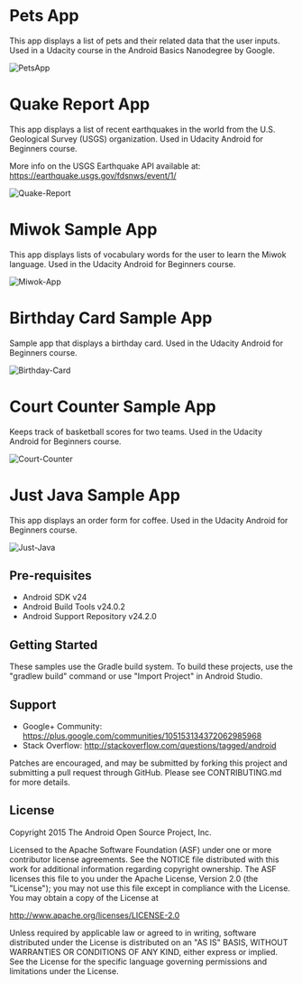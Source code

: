 Pets App
===================================

This app displays a list of pets and their related data that the user inputs. Used in a Udacity course in the Android Basics Nanodegree by Google.

![PetsApp](PetsApp.png)

Quake Report App
===================================

This app displays a list of recent earthquakes in the world from the U.S. Geological Survey (USGS) organization. Used in Udacity Android for Beginners course.

More info on the USGS Earthquake API available at: https://earthquake.usgs.gov/fdsnws/event/1/

![Quake-Report](QuakeReport.png)

Miwok Sample App
===================================

This app displays lists of vocabulary words for the user to learn the Miwok language. Used in the Udacity Android for Beginners course.

![Miwok-App](Miwok.png)

Birthday Card Sample App
===================================

Sample app that displays a birthday card. Used in the Udacity Android for Beginners course.

![Birthday-Card](BirthdayCard.png)

Court Counter Sample App
===================================

Keeps track of basketball scores for two teams. Used in the Udacity Android for Beginners course.

![Court-Counter](CourtCounter.png)

Just Java Sample App
===================================

This app displays an order form for coffee. Used in the Udacity Android for Beginners course.

![Just-Java](JustJava.png)

Pre-requisites
--------------

- Android SDK v24
- Android Build Tools v24.0.2
- Android Support Repository v24.2.0

Getting Started
---------------

These samples use the Gradle build system. To build these projects, use the
"gradlew build" command or use "Import Project" in Android Studio.

Support
-------

- Google+ Community: https://plus.google.com/communities/105153134372062985968
- Stack Overflow: http://stackoverflow.com/questions/tagged/android

Patches are encouraged, and may be submitted by forking this project and
submitting a pull request through GitHub. Please see CONTRIBUTING.md for more details.

License
-------

Copyright 2015 The Android Open Source Project, Inc.

Licensed to the Apache Software Foundation (ASF) under one or more contributor
license agreements.  See the NOTICE file distributed with this work for
additional information regarding copyright ownership.  The ASF licenses this
file to you under the Apache License, Version 2.0 (the "License"); you may not
use this file except in compliance with the License.  You may obtain a copy of
the License at

http://www.apache.org/licenses/LICENSE-2.0

Unless required by applicable law or agreed to in writing, software
distributed under the License is distributed on an "AS IS" BASIS, WITHOUT
WARRANTIES OR CONDITIONS OF ANY KIND, either express or implied.  See the
License for the specific language governing permissions and limitations under
the License.
